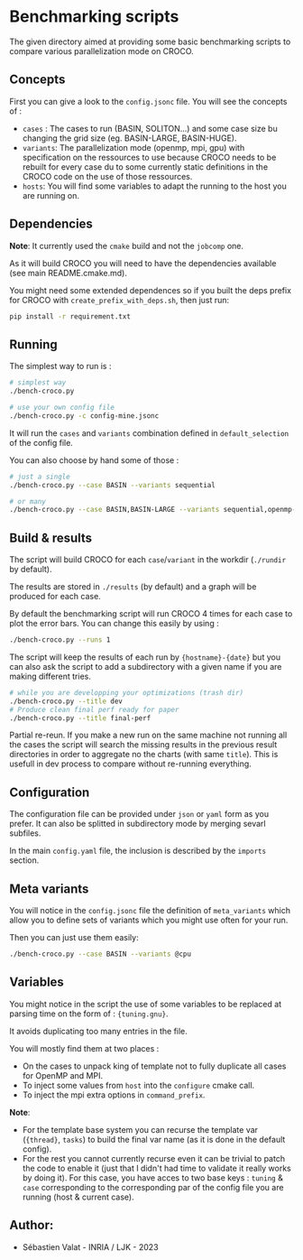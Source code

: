 Benchmarking scripts
====================

The given directory aimed at providing some basic benchmarking scripts to
compare various parallelization mode on CROCO.

Concepts
--------

First you can give a look to the `config.jsonc` file. You will see the concepts
of :

- `cases` : The cases to run (BASIN, SOLITON...) and some case size bu changing
  the grid size (eg. BASIN-LARGE, BASIN-HUGE).
- `variants`: The parallelization mode (openmp, mpi, gpu) with specification on
  the ressources to use because CROCO needs to be rebuilt for every case du to
  some currently static definitions in the CROCO code on the use of those ressources.
- `hosts`: You will find some variables to adapt the running to the host you
  are running on.

Dependencies
------------

**Note**: It currently used the `cmake` build and not the `jobcomp` one.


As it will build CROCO you will need to have the dependencies available
(see main README.cmake.md).

You might need some extended dependences so if you built the deps prefix for
CROCO with `create_prefix_with_deps.sh`, then just run:

```sh
pip install -r requirement.txt
```

Running
-------

The simplest way to run is :

```sh
# simplest way
./bench-croco.py

# use your own config file
./bench-croco.py -c config-mine.jsonc
```

It will run the `cases` and `variants` combination defined in `default_selection`
of the config file.

You can also choose by hand some of those :

```sh
# just a single
./bench-croco.py --case BASIN --variants sequential

# or many
./bench-croco.py --case BASIN,BASIN-LARGE --variants sequential,openmp-8,mpi-8,openacc-psyclone
```

Build & results
---------------

The script will build CROCO for each `case`/`variant` in the workdir (`./rundir`
by default).

The results are stored in `./results` (by default) and a graph will be produced
for each case.

By default the benchmarking script will run CROCO 4 times for each case to plot
the error bars. You can change this easily by using :

```sh
./bench-croco.py --runs 1
```

The script will keep the results of each run by `{hostname}-{date}` but you can
also ask the script to add a subdirectory with a given name if you are making different tries.

```sh
# while you are developping your optimizations (trash dir)
./bench-croco.py --title dev
# Produce clean final perf ready for paper
./bench-croco.py --title final-perf
```

Partial re-reun. If you make a new run on the same machine not running all the
cases the script will search the missing results in the previous result
directories in order to aggregate no the charts (with same `title`). This is
usefull in dev process to compare without re-running everything.

Configuration
-------------

The configuration file can be provided under `json` or `yaml` form as you
prefer. It can also be splitted in subdirectory mode by merging sevarl subfiles.

In the main `config.yaml` file, the inclusion is described by the `imports`
section.

Meta variants
-------------

You will notice in the `config.jsonc` file the definition of `meta_variants`
which allow you to define sets of variants which you might use often for your
run.

Then you can just use them easily:

```sh
./bench-croco.py --case BASIN --variants @cpu
```

Variables
---------

You might notice in the script the use of some variables to be replaced at
parsing time on the form of : `{tuning.gnu}`.

It avoids duplicating too many entries in the file.

You will mostly find them at two places : 

- On the cases to unpack king of template not to fully duplicate all cases for
  OpenMP and MPI.
- To inject some values from `host` into the `configure` cmake call.
- To inject the mpi extra options in `command_prefix`.

**Note**:

- For the template base system you can recurse the template var (`{thread}`, `tasks`)
  to build the final var name (as it is done in the default config).
- For the rest you cannot currently recurse even it can be trivial to patch the code to enable it
  (just that I didn't had time to validate it really works by doing it).
  For this case, you have acces to two base keys : `tuning` & `case`
  corresponding to the corresponding par of the config file you are running
  (host & current case).

Author:
-------

 - Sébastien Valat - INRIA / LJK - 2023
